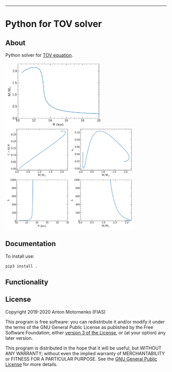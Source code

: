 -----

# Python for TOV solver

<div class="contents">

</div>

<div class="section-numbering">

</div>

## About

Python solver for [TOV
equation](https://en.wikipedia.org/wiki/Tolman%E2%80%93Oppenheimer%E2%80%93Volkoff_equation).

<img src="example/figures/mr.png" width="300"/>

<img src="example/figures/tidal.png" width="400"/>

## Documentation

To install use:

``` python
pip3 install .
```

## Functionality

## License

Copyright 2019-2020 Anton Motornenko (FIAS)

This program is free software: you can redistribute it and/or modify it
under the terms of the GNU General Public License as published by the
Free Software Foundation; either [version 3 of the
License](LICENSE.txt), or (at your option) any later version.

This program is distributed in the hope that it will be useful, but
WITHOUT ANY WARRANTY; without even the implied warranty of
MERCHANTABILITY or FITNESS FOR A PARTICULAR PURPOSE. See the [GNU
General Public License](LICENSE.txt) for more details.
